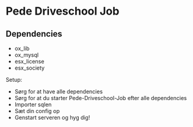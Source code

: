 # Pede Driveschool Job

## Dependencies
- ox_lib
- ox_mysql
- esx_license
- esx_society

Setup:
- Sørg for at have alle dependencies
- Sørg for at du starter Pede-Driveschool-Job efter alle dependencies
- Importer sqlen
- Sæt din config op
- Genstart serveren og hyg dig!

